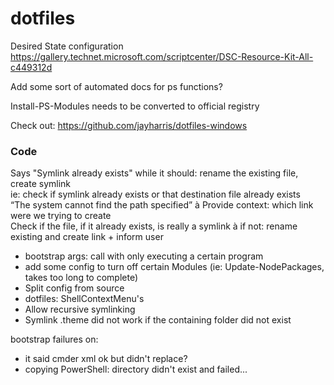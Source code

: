 dotfiles
========

Desired State configuration  
https://gallery.technet.microsoft.com/scriptcenter/DSC-Resource-Kit-All-c449312d


Add some sort of automated docs for ps functions?


Install-PS-Modules needs to be converted to official registry



Check out: https://github.com/jayharris/dotfiles-windows


### Code

Says "Symlink already exists" while it should: rename the existing file, create symlink  
ie: check if symlink already exists or that destination file already exists  
“The system cannot find the path specified” à Provide context: which link were we trying to create  
Check if the file, if it already exists, is really a symlink à if not: rename existing and create link + inform user  

- bootstrap args: call with only executing a certain program
- add some config to turn off certain Modules (ie: Update-NodePackages, takes too long to complete)
- Split config from source
- dotfiles: ShellContextMenu's
- Allow recursive symlinking
- Symlink .theme did not work if the containing folder did not exist




bootstrap failures on:
- it said cmder xml ok but didn't replace?
- copying PowerShell: directory didn't exist and failed...
